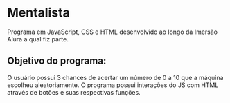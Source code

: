 # Mentalista
 Programa em JavaScript, CSS e HTML desenvolvido ao longo da Imersão Alura a qual fiz parte. 
 
## Objetivo do programa: 
 O usuário possui 3 chances de acertar um número de 0 a 10 que a máquina escolheu aleatoriamente. O programa possui interações do JS com HTML através de botões e suas respectivas funções.
